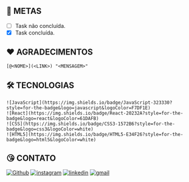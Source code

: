 ## __🎯 METAS__
- [ ] Task não concluída.
- [x] Task concluída.

## __❤ AGRADECIMENTOS__
    [@<NOME>](<LINK>) "<MENSAGEM>"

## __🛠 TECNOLOGIAS__
    ![JavaScript](https://img.shields.io/badge/JavaScript-323330?style=for-the-badge&logo=javascript&logoColor=F7DF1E)
    ![React](https://img.shields.io/badge/React-20232A?style=for-the-badge&logo=react&logoColor=61DAFB)
    ![CSS](https://img.shields.io/badge/CSS3-1572B6?style=for-the-badge&logo=css3&logoColor=white)
    ![HTML5](https://img.shields.io/badge/HTML5-E34F26?style=for-the-badge&logo=html5&logoColor=white)

## __😘 CONTATO__
<p align="left">
  <a href="https://github.com/LucasATS/"><img src="https://img.shields.io/badge/GitHub-100000?style=for-the-badge&amp;logo=github&amp;logoColor=white" alt="Github"></a>
  <a href="https://www.instagram.com/lukaolmd/"><img src="https://img.shields.io/badge/Instagram-E4405F?style=for-the-badge&amp;logo=instagram&amp;logoColor=white" alt="instagram"></a>
  <a href="https://www.linkedin.com/in/lucas-almeida-tiburtino-da-silva/"><img src="https://img.shields.io/badge/LinkedIn-0077B5?style=for-the-badge&amp;logo=linkedin&amp;logoColor=white" alt="linkedin"></a>
  <a href="mailto:lucas.almida.da.silva@gmail.com"><img src="https://img.shields.io/badge/Gmail-D14836?style=for-the-badge&logo=gmail&logoColor=white" alt="gmail"></a> 
</p>